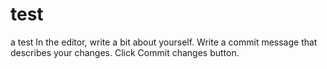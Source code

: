 # test
a test
In the editor, write a bit about yourself.
Write a commit message that describes your changes.
Click Commit changes button.
